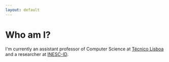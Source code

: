 ```yaml
---
layout: default
---
```


# Who am I?

I'm currently an assistant professor of Computer Science at
[Técnico Lisboa][IST] and a researcher at [INESC-ID].

[IST]: http://tecnico.ulisboa.pt/en
[INESC-ID]: http://www.inesc-id.pt
